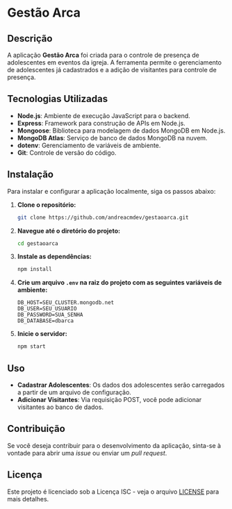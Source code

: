 # Gestão Arca

## Descrição

A aplicação **Gestão Arca** foi criada para o controle de presença de adolescentes em eventos da igreja. A ferramenta permite o gerenciamento de adolescentes já cadastrados e a adição de visitantes para controle de presença. 

## Tecnologias Utilizadas

- **Node.js**: Ambiente de execução JavaScript para o backend.
- **Express**: Framework para construção de APIs em Node.js.
- **Mongoose**: Biblioteca para modelagem de dados MongoDB em Node.js.
- **MongoDB Atlas**: Serviço de banco de dados MongoDB na nuvem.
- **dotenv**: Gerenciamento de variáveis de ambiente.
- **Git**: Controle de versão do código.

## Instalação

Para instalar e configurar a aplicação localmente, siga os passos abaixo:

1. **Clone o repositório:**

    ```bash
    git clone https://github.com/andreacmdev/gestaoarca.git
    ```

2. **Navegue até o diretório do projeto:**

    ```bash
    cd gestaoarca
    ```

3. **Instale as dependências:**

    ```bash
    npm install
    ```

4. **Crie um arquivo `.env` na raiz do projeto com as seguintes variáveis de ambiente:**

    ```plaintext
    DB_HOST=SEU_CLUSTER.mongodb.net
    DB_USER=SEU_USUARIO
    DB_PASSWORD=SUA_SENHA
    DB_DATABASE=dbarca
    ```

5. **Inicie o servidor:**

    ```bash
    npm start
    ```

## Uso

- **Cadastrar Adolescentes**: Os dados dos adolescentes serão carregados a partir de um arquivo de configuração.
- **Adicionar Visitantes**: Via requisição POST, você pode adicionar visitantes ao banco de dados.

## Contribuição

Se você deseja contribuir para o desenvolvimento da aplicação, sinta-se à vontade para abrir uma _issue_ ou enviar um _pull request_.

## Licença

Este projeto é licenciado sob a Licença ISC - veja o arquivo [LICENSE](LICENSE) para mais detalhes.
